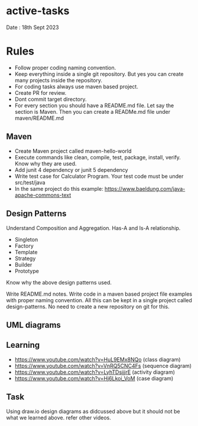 # active-tasks

Date : 18th Sept 2023

# Rules
- Follow proper coding naming convention. 
- Keep everything inside a single git repository. But yes you can create many projects inside the repository.
- For coding tasks always use maven based project.
- Create PR for review.
- Dont commit target directory.
- For every section you should have a README.md file. Let say the section is Maven. Then you can create a READMe.md file under maven/README.md
  
## Maven

- Create Maven project called maven-hello-world
- Execute commands like clean, compile, test, package, install, verify. Know why they are used.
- Add junit 4 dependency or junit 5 dependency
- Write test case for Calculator Program. Your test code must be under src/test/java
- In the same project do this example: https://www.baeldung.com/java-apache-commons-text


## Design Patterns

Understand Composition and Aggregation. Has-A and Is-A relationship.

- Singleton
- Factory
- Template
- Strategy
- Builder
- Prototype

Know why the above design patterns used.

Write README.md notes. Write code in a maven based project file examples with proper naming convention. All this can be kept in a single project called
design-patterns. No need to create a new repository on git for this.

## UML diagrams

Learning
---

- https://www.youtube.com/watch?v=HuL9EMx8NQo (class diagram)
- https://www.youtube.com/watch?v=VnRQ5CNC4Fs (sequence diagram)
- https://www.youtube.com/watch?v=LyhTDsjjjrE (activity diagram)
- https://www.youtube.com/watch?v=Hj6Lkoi_VoM (case diagram)

Task
---

Using draw.io design diagrams as didcussed above but it should not be what we learned above. refer other videos.
